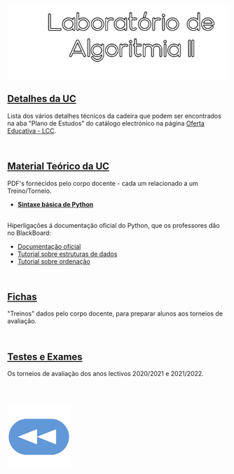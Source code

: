 ![Título](LA2.png)

## [Detalhes da UC](Info.md)
Lista dos vários detalhes técnicos da cadeira que podem ser encontrados na aba "Plano de Estudos" do catálogo electrónico na página [Oferta Educativa - LCC](https://www.uminho.pt/PT/ensino/oferta-educativa/_layouts/15/UMinho.PortalUM.UI/Pages/CatalogoCursoDetail.aspx?itemId=3851&catId=12).

<br>

## [Material Teórico da UC](slides/README.md)
PDF's fornecidos pelo corpo docente - cada um relacionado a um Treino/Torneio.

* [**Sintaxe básica de Python**](http://rigaux.org/language-study/syntax-across-languages-per-language/Python.html)

<br> Hiperligações á documentação oficial do Python, que os professores dão no BlackBoard:
* [Documentação oficial](https://docs.python.org/3/index.html)
* [Tutorial sobre estruturas de dados](https://docs.python.org/3/tutorial/datastructures.html)
* [Tutorial sobre ordenação](https://docs.python.org/3/howto/sorting.html)

<br>

## [Fichas](fichas/README.md)
"Treinos" dados pelo corpo docente, para preparar alunos aos torneios de avaliação.

<br>

## [Testes e Exames](testes/README.md)
Os torneios de avaliação dos anos lectivos 2020/2021 e 2021/2022.

<br><br>

[![retroceder](https://raw.githubusercontent.com/David81820/Recursos-LCC/main/Rewind.png)](https://david81820.github.io/Recursos-LCC/2ano)
